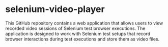 # selenium-video-player
This GitHub repository contains a web application that allows users to view recorded video sessions of Selenium test browser executions. The application is designed to work with Selenium test setups that record browser interactions during test executions and store them as video files.
